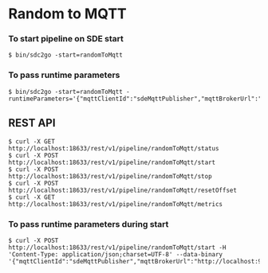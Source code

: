 # Random to MQTT

### To start pipeline on SDE start

    $ bin/sdc2go -start=randomToMqtt

### To pass runtime parameters

    $ bin/sdc2go -start=randomToMqtt -runtimeParameters='{"mqttClientId":"sdeMqttPublisher","mqttBrokerUrl":"http://localhost:9999","mqttTopic":"sample"}'

## REST API

    $ curl -X GET http://localhost:18633/rest/v1/pipeline/randomToMqtt/status
    $ curl -X POST http://localhost:18633/rest/v1/pipeline/randomToMqtt/start
    $ curl -X POST http://localhost:18633/rest/v1/pipeline/randomToMqtt/stop
    $ curl -X POST http://localhost:18633/rest/v1/pipeline/randomToMqtt/resetOffset
    $ curl -X GET http://localhost:18633/rest/v1/pipeline/randomToMqtt/metrics

### To pass runtime parameters during start

    $ curl -X POST http://localhost:18633/rest/v1/pipeline/randomToMqtt/start -H 'Content-Type: application/json;charset=UTF-8' --data-binary '{"mqttClientId":"sdeMqttPublisher","mqttBrokerUrl":"http://localhost:9999","mqttTopic":"sample"}'


